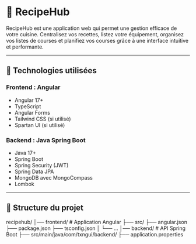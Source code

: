 # 📌 RecipeHub

RecipeHub est une application web qui permet une gestion efficace de votre cuisine. Centralisez vos recettes, listez votre équipement, organisez vos listes de courses et planifiez vos courses grâce à une interface intuitive et performante.  

---

## 🚀 Technologies utilisées

### **Frontend : Angular**
- Angular 17+
- TypeScript
- Angular Forms
- Tailwind CSS (si utilisé)
- Spartan UI (si utilisé)

### **Backend : Java Spring Boot**
- Java 17+
- Spring Boot
- Spring Security (JWT)
- Spring Data JPA
- MongoDB avec MongoCompass
- Lombok

---

## 📂 Structure du projet

recipehub/ 
│── frontend/ # Application Angular 
  ├── src/ 
  ├── angular.json 
  ├── package.json 
  ├── tsconfig.json │ └── ... 
│── backend/ # API Spring Boot 
  ├── src/main/java/com/txngui/backend/ 
  ├── application.properties 
